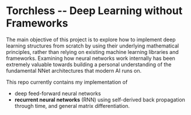 # Torchless -- Deep Learning without Frameworks

The main objective of this project is to explore how to implement deep learning structures from scratch by using their underlying mathematical principles, rather than relying on existing machine learning libraries and frameworks. Examining how neural networks work internally has been extremely valuable towards building a personal understanding of the fundamental NNet architectures that modern AI runs on.

This repo currently contains my implementation of 
- deep feed-forward neural networks
- **recurrent neural networks** (RNN)
using self-derived back propagation through time, and general matrix differentiation.
